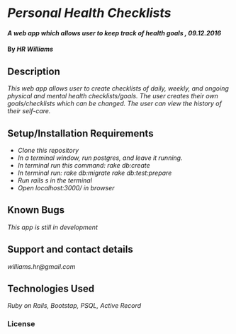 # _Personal Health Checklists_

#### _A web app which allows user to keep track of health goals , 09.12.2016_

#### By _**HR Williams**_

## Description

_This web app allows user to create checklists of daily, weekly, and ongoing physical and mental health checklists/goals. The user creates their own goals/checklists which can be changed. The user can view the history of their self-care._

## Setup/Installation Requirements

* _Clone this repository_
* _In a terminal window, run postgres, and leave it running._
* _In terminal run this command: rake db:create_
* _In terminal run: rake db:migrate rake db:test:prepare_
* _Run rails s in the terminal_
* _Open localhost:3000/ in browser_

## Known Bugs

_This app is still in development_

## Support and contact details

_williams.hr@gmail.com_

## Technologies Used

_Ruby on Rails, Bootstap, PSQL, Active Record_

### License
